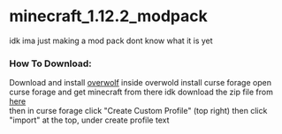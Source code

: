 # minecraft_1.12.2_modpack
idk ima just making a mod pack dont know what it is yet

### How To Download: 
Download and install <a href="https://www.overwolf.com/">overwolf</a> 
inside overwold install curse forage 
open curse forage and get minecraft from there idk
download the zip file from <a href="https://github.com/MR-PSYCHO-DEV/minecraft_1.12.2_modpack/archive/refs/heads/main.zip">here</a>  
then in curse forage click "Create Custom Profile" (top right)
then click "import" at the top, under create profile text
